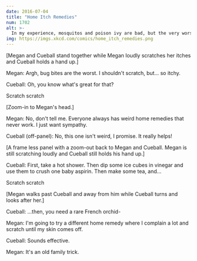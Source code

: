 ```yaml
---
date: 2016-07-04
title: "Home Itch Remedies"
num: 1702
alt: >-
  In my experience, mosquitos and poison ivy are bad, but the very worst itch comes from bites from chiggers (Trombicula alfreddugesi). They're found across the American south and great plains, so the best home remedy is to move to Iceland.
img: https://imgs.xkcd.com/comics/home_itch_remedies.png
---
```

[Megan and Cueball stand together while Megan loudly scratches her itches and Cueball holds a hand up.]

Megan: Argh, bug bites are the worst. I shouldn't scratch, but... so itchy.

Cueball: Oh, you know what's great for that?

Scratch scratch

[Zoom-in to Megan's head.]

Megan: No, don't tell me. Everyone always has weird home remedies that never work. I just want sympathy.

Cueball (off-panel): No, this one isn't weird, I promise. It really helps!

[A frame less panel with a zoom-out back to Megan and Cueball. Megan is still scratching loudly and Cueball still holds his hand up.]

Cueball: First, take a hot shower. Then dip some ice cubes in vinegar and use them to crush one baby aspirin. Then make some tea, and...

Scratch scratch

[Megan walks past Cueball and away from him while Cueball turns and looks after her.]

Cueball: ...then, you need a rare French orchid-

Megan: I'm going to try a different home remedy where I complain a lot and scratch until my skin comes off.

Cueball: Sounds effective.

Megan: It's an old family trick.